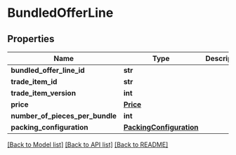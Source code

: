 # BundledOfferLine

## Properties
Name | Type | Description | Notes
------------ | ------------- | ------------- | -------------
**bundled_offer_line_id** | **str** |  | 
**trade_item_id** | **str** |  | 
**trade_item_version** | **int** |  | 
**price** | [**Price**](Price.md) |  | 
**number_of_pieces_per_bundle** | **int** |  | 
**packing_configuration** | [**PackingConfiguration**](PackingConfiguration.md) |  | 

[[Back to Model list]](../README.md#documentation-for-models) [[Back to API list]](../README.md#documentation-for-api-endpoints) [[Back to README]](../README.md)

